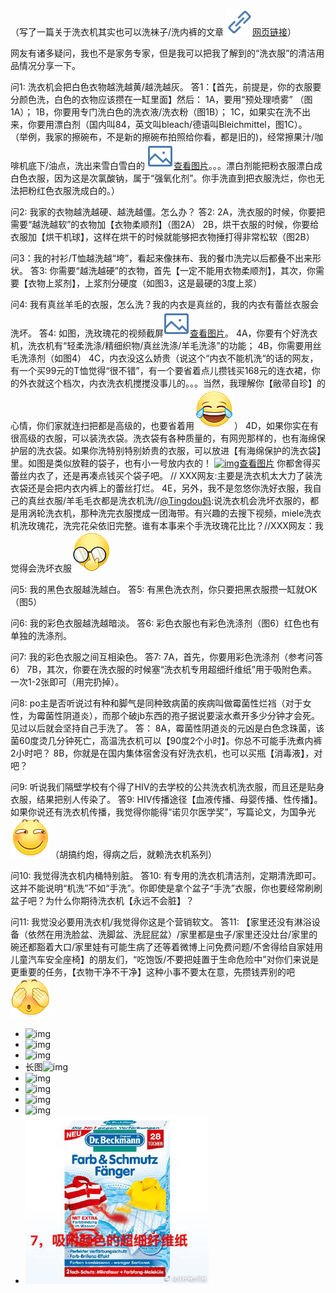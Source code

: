 （写了一篇关于洗衣机其实也可以洗袜子/洗内裤的文章 [![img](images/timeline_card_small_web_default.png)网页链接](https://m.weibo.cn/1909203062/4166400035418436)）

网友有诸多疑问，我也不是家务专家，但是我可以把我了解到的“洗衣服”的清洁用品情况分享一下。

问1: 洗衣机会把白色衣物越洗越黄/越洗越灰。
答1：【首先，前提是，你的衣服要分颜色洗，白色的衣物应该攒在一缸里面】然后：
1A，要用“预处理喷雾” （图1A）；
1B，你要用专门洗白色的洗衣液/洗衣粉（图1B）；
1C，如果实在洗不出来，你要用漂白剂（国内叫84，英文叫bleach/德语叫Bleichmittel，图1C）。
（举例，我家的擦碗布，不是新的擦碗布拍照给你看，都是旧的)，经常擦果汁/咖啡机底下/油点，洗出来雪白雪白的 [![img](images/timeline_card_small_photo_default.png)查看图片](https://weibo.cn/sinaurl?u=https%3A%2F%2Fwx1.sinaimg.cn%2Flarge%2F71cc2076gy1fkx285bylbj20qo1tmnjr.jpg)。。。漂白剂能把粉衣服漂白成白色衣服，因为这是次氯酸钠，属于“强氧化剂”。你手洗直到把衣服洗烂，你也无法把粉红色衣服洗成白的。）

问2: 我家的衣物越洗越硬、越洗越僵。怎么办？
答2:
2A，洗衣服的时候，你要把需要“越洗越软”的衣物加【衣物柔顺剂】（图2A）
2B，烘干衣服的时候，你要给衣服加【烘干机球】，这样在烘干的时候就能够把衣物捶打得非常松软（图2B）

问3：我的衬衫/T恤越洗越“垮”，看起来像抹布、我的餐巾洗完以后都叠不出来形状。
答3: 你需要“越洗越硬”的衣物，首先【一定不能用衣物柔顺剂】，其次，你需要【衣物上浆剂】，上浆剂分硬度（如图3，这是最硬的3度上浆）

问4: 我有真丝羊毛的衣服，怎么洗？我的内衣是真丝的，我的内衣有蕾丝衣服会洗坏。
答4: 如图，洗玫瑰花的视频截屏[![img](images/timeline_card_small_photo_default.png)查看图片](https://weibo.cn/sinaurl?u=https%3A%2F%2Fwx4.sinaimg.cn%2Flarge%2F71cc2076gy1fkwxzoqwcuj20qo3r14io.jpg)。 4A，你要有个好洗衣机，洗衣机有“轻柔洗涤/精细织物/真丝洗涤/羊毛洗涤”的功能；
4B，你需要用丝毛洗涤剂（如图4）
4C，内衣没这么娇贵（说这个“内衣不能机洗“的话的网友，有一个买99元的T恤觉得“很不错”，有一个要省着点儿攒钱买168元的连衣裙，你的外衣就这个档次，内衣洗衣机搅搅没事儿的。。。当然，我理解你【敝帚自珍】的心情，你们家就连扫把都是高级的，也要省着用![[笑cry]](images/d_xiaoku-f2bd11b506.png)）
4D，如果你实在有很高级的衣服，可以装洗衣袋。洗衣袋有各种质量的，有网兜那样的，也有海绵保护层的洗衣袋。如果你洗特别特别娇贵的衣服，可以放进【有海绵保护的洗衣袋】里。如图是类似放鞋的袋子，也有小一号放内衣的！ [![img](https://h5.sinaimg.cn/upload/2015/01/21/20/timeline_card_small_photo_default.png)查看图片](https://weibo.cn/sinaurl?u=https%3A%2F%2Fwx4.sinaimg.cn%2Flarge%2F71cc2076gy1fkv5ybn0dyj20qo2p3dsk.jpg) 你都舍得买蕾丝内衣了，还是再凑点钱买个袋子吧。 // XXX网友:主要是洗衣机太大力了装洗衣袋还是会把内衣内裤上的蕾丝打烂。
4E，另外，我不是忽悠你洗好衣服，我自己的真丝衣服/羊毛毛衣都是洗衣机洗//[@Tingdou妈](https://m.weibo.cn/n/Tingdou妈):说洗衣机会洗坏衣服的，都是用涡轮洗衣机，那种洗完衣服搅成一团海带。有兴趣的去搜下视频，miele洗衣机洗玫瑰花，洗完花朵依旧完整。谁有本事来个手洗玫瑰花比比？//XXX网友：我觉得会洗坏衣服![[并不简单]](images/d_bingbujiandan-9955880b30.png)

问5: 我的黑色衣服越洗越白。
答5: 有黑色洗衣剂，你只要把黑衣服攒一缸就OK（图5）

问6: 我的彩色衣服越洗越暗淡。
答6: 彩色衣服也有彩色洗涤剂（图6）红色也有单独的洗涤剂。

问7: 我的彩色衣服之间互相染色。
答7:
7A，首先，你要用彩色洗涤剂（参考问答6）
7B，其次，你要在洗衣服的时候塞“洗衣机专用超细纤维纸”用于吸附色素。一次1-2张即可（用完扔掉）。

问8: po主是否听说过有种和脚气是同种致病菌的疾病叫做霉菌性烂裆（对于女性，为霉菌性阴道炎），而那个破jb东西的孢子据说要滚水煮开多少分钟才会死。见过以后就会坚持自己手洗了。
答：
8A，霉菌性阴道炎的元凶是白色念珠菌，该菌60度烫几分钟死亡，高温洗衣机可以【90度2个小时】。你总不可能手洗煮内裤2小时吧？
8B，你就是在国内集体宿舍没有好洗衣机，也可以买瓶【消毒液】，对吧？

问9: 听说我们隔壁学校有个得了HIV的去学校的公共洗衣机洗衣服，而且还是贴身衣服，结果把别人传染了。
答9: HIV传播途径【血液传播、母婴传播、性传播】。如果你说还有洗衣机传播，我觉得你能得“诺贝尔医学奖”，写篇论文，为国争光![[笑而不语]](images/d_heiheihei-5170f2f55c.png)（胡搞约炮，得病之后，就赖洗衣机系列）

问10: 我觉得洗衣机内桶特别脏。
答10: 有专用的洗衣机清洁剂，定期清洗即可。这并不能说明“机洗”不如“手洗”。你即使是拿个盆子“手洗”衣服，你也要经常刷刷盆子吧？为什么你期待洗衣机【永远不会脏】？

问11: 我觉没必要用洗衣机/我觉得你这是个营销软文。
答11: 【家里还没有淋浴设备（依然在用洗脸盆、洗脚盆、洗屁屁盆）/家里都是虫子/家里还没灶台/家里的碗还都豁着大口/家里娃有可能生病了还等着微博上问免费问题/不舍得给自家娃用儿童汽车安全座椅】的朋友们，“吃饱饭/不要把娃置于生命危险中”对你们来说是更重要的任务，【衣物干净不干净】这种小事不要太在意，先攒钱弄别的吧![[污]](images/d_wu-374e5572e8.png)

- ![img](https://wx1.sinaimg.cn/orj360/71cc2076gy1fkx5hmi3n0j20yi1ia1kx.jpg)
- ![img](https://wx3.sinaimg.cn/orj360/71cc2076gy1fkx5hd6twoj20ci0ciq82.jpg)
- ![img](https://wx1.sinaimg.cn/orj360/71cc2076gy1fkx5hu1ullj20rs21fb29.jpg)
- 长图![img](https://wx3.sinaimg.cn/orj360/71cc2076gy1fkx6ffgbaaj20rs2s57wi.jpg)
- ![img](https://wx1.sinaimg.cn/orj360/71cc2076gy1fkx5i3tvq8j207n0cn0vi.jpg)
- ![img](https://wx1.sinaimg.cn/orj360/71cc2076gy1fkx5m0yhl4j20rs1z2e7i.jpg)
- ![img](https://wx3.sinaimg.cn/orj360/71cc2076gy1fkx5y4cn69j20yi1dpkcb.jpg)
- ![img](https://wx4.sinaimg.cn/orj360/71cc2076gy1fkx5xxqbgej20yi1iuqv5.jpg)
- ![img](images/71cc2076gy1fkx5zc2xppj20cg0bh7aj.jpg)